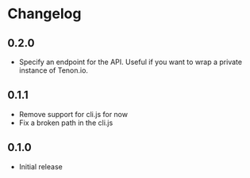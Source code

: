 # Changelog

## 0.2.0
- Specify an endpoint for the API. Useful if you want to wrap a private instance of Tenon.io.

## 0.1.1
- Remove support for cli.js for now
- Fix a broken path in the cli.js

## 0.1.0
- Initial release

